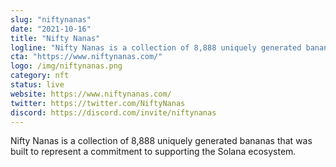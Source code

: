 ```yaml
---
slug: "niftynanas"
date: "2021-10-16"
title: "Nifty Nanas"
logline: "Nifty Nanas is a collection of 8,888 uniquely generated bananas that was built to represent a commitment to supporting the Solana ecosystem. "
cta: "https://www.niftynanas.com/"
logo: /img/niftynanas.png
category: nft
status: live
website: https://www.niftynanas.com/
twitter: https://twitter.com/NiftyNanas
discord: https://discord.com/invite/niftynanas
---
```


Nifty Nanas is a collection of 8,888 uniquely generated bananas that was built to represent a commitment to supporting the Solana ecosystem.
